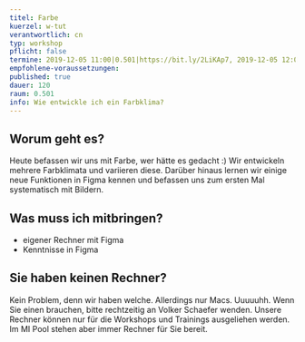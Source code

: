 ```yaml
---
titel: Farbe
kuerzel: w-tut
verantwortlich: cn
typ: workshop
pflicht: false
termine: 2019-12-05 11:00|0.501|https://bit.ly/2LiKAp7, 2019-12-05 12:00|0.502|https://bit.ly/2rPdxSM
empfohlene-voraussetzungen: 
published: true
dauer: 120
raum: 0.501
info: Wie entwickle ich ein Farbklima? 
---
```


## Worum geht es?
Heute befassen wir uns mit Farbe, wer hätte es gedacht :) Wir entwickeln mehrere Farbklimata und variieren diese. Darüber hinaus lernen wir einige neue Funktionen in Figma kennen und befassen uns zum ersten Mal systematisch mit Bildern.

## Was muss ich mitbringen?
- eigener Rechner mit Figma
- Kenntnisse in Figma

<!--
## Material
- [Aufgaben Farbe](../../download/workshops/farbe/aufgabe-farbklima.pdf)
- [Color Wheel](https://color.adobe.com/de/create/color-wheel/)
- [Multicolor Tool](http://labs.tineye.com/multicolr/)
-->

## Sie haben keinen Rechner?
Kein Problem, denn wir haben welche. Allerdings nur Macs. Uuuuuhh. Wenn Sie einen brauchen, bitte rechtzeitig an Volker Schaefer wenden. Unsere Rechner können nur für die Workshops und Trainings ausgeliehen werden. Im MI Pool stehen aber immer Rechner für Sie bereit.
